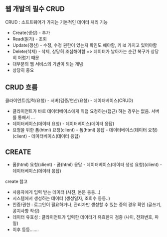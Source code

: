 ## 웹 개발의 필수 CRUD

CRUD : 소프트웨어가 가지는 기본적인 데이터 처리 기능
- Create(생성) - 추가
- Read(읽기) - 조회
- Update(갱신) - 수정, 수정 권한이 있는지 확인도 해야함, 키 id 가지고 있어야함
- Delete(삭제) - 삭제, 상당히 조심해야함 => 데이터가 날아가는 순간 복구가 상당히 어렵기 때문
- 대부분의 웹 서비스의 기반이 되는 개념
- 상당히 중요

## CRUD 흐름

클라이언트(입력/요청) - 서버(검증/연산/요청) - 데이터베이스(CRUD)
- 클라이언트가 바로 데이터베이스에게 직접 요청하는(접근) 하는 경우는 없음. 서버를 통해서 ...
- 데이터베이스(데이터 요청) - 데이터베이스(데이터 응답)
- 요청을 위한 폼(html) 요청(client) - 폼(html) 응답 - 데이터베이스(데이터 요청)(client) - 데이터베이스(데이터 응답)

## CREATE
- 폼(html) 요청(client) - 폼(html) 응답 - 데이터베이스(데이터 생성 요청)(client) - 데이터베이스(데이터 응답)

create 참고
- 사용자에게 입력 받는 데이터 (사진, 본문 등등...)
- 시스템에서 생성하는 데이터 (생성일자, 조회수 등등..)
- 인증/권한 : 로그인이 필요하거나, 관리자만 생성할 수 있는 증의 경우 확인 (글쓰기, 공지사항 작성)
- 데이터 유효성 : 클라이언트가 입력한 데이터가 유효한지 검증 (나이, 전화번호, 파일)
- 이후 등등.......